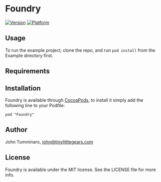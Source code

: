 # Foundry

[![Version](http://cocoapod-badges.herokuapp.com/v/Foundry/badge.png)](http://cocoadocs.org/docsets/Foundry)
[![Platform](http://cocoapod-badges.herokuapp.com/p/Foundry/badge.png)](http://cocoadocs.org/docsets/Foundry)

## Usage

To run the example project; clone the repo, and run `pod install` from the Example directory first.

## Requirements

## Installation

Foundry is available through [CocoaPods](http://cocoapods.org), to install
it simply add the following line to your Podfile:

    pod "Foundry"

## Author

John Tumminaro, john@tinylittlegears.com

## License

Foundry is available under the MIT license. See the LICENSE file for more info.

